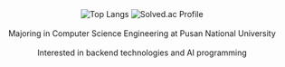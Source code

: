 <div align="center">
  <img src="https://github-readme-stats.vercel.app/api/top-langs/?username=pkc1088&layout=compact&theme=radical" alt="Top Langs">
  <img src="http://mazassumnida.wtf/api/v2/generate_badge?boj=pkc1088" alt="Solved.ac Profile">
</div>

<div align="center">
  <br>
  Majoring in Computer Science Engineering at Pusan National University <br><br>
  Interested in backend technologies and AI programming 
</div>
